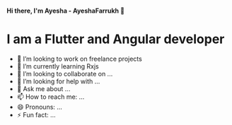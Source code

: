 <h4>Hi there, I'm Ayesha - AyeshaFarrukh 👋</h4>

<h1>I am a Flutter and Angular developer</h1>

- 🔭 I’m looking to work on freelance projects
- 🌱 I’m currently learning Rxjs
- 👯 I’m looking to collaborate on ...
- 🤔 I’m looking for help with ...
- 💬 Ask me about ...
- 📫 How to reach me: ...
- 😄 Pronouns: ...
- ⚡ Fun fact: ...
